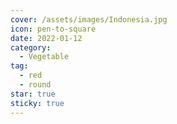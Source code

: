 ```yaml
---
cover: /assets/images/Indonesia.jpg
icon: pen-to-square
date: 2022-01-12
category:
  - Vegetable
tag:
  - red
  - round
star: true
sticky: true
---
```


## 